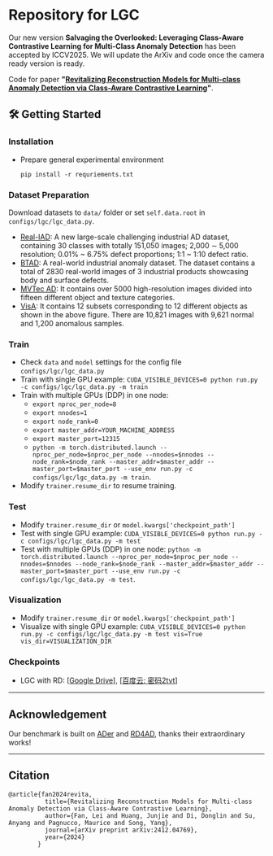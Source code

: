 # Repository for LGC


Our new version **Salvaging the Overlooked: Leveraging Class-Aware Contrastive Learning for Multi-Class Anomaly Detection** has been accepted by ICCV2025. We will update the ArXiv and code once the camera ready version is ready.



Code for paper **"[Revitalizing Reconstruction Models for Multi-class Anomaly Detection via Class-Aware Contrastive Learning](https://arxiv.org/abs/2412.04769)"**.


## 🛠️ Getting Started

### Installation
- Prepare general experimental environment
  ```shell
  pip install -r requriements.txt
  ```
  
### Dataset Preparation 
Download datasets to `data/` folder or set `self.data.root` in `configs/lgc/lgc_data.py`.
- [Real-IAD](https://realiad4ad.github.io/Real-IAD/): A new large-scale challenging industrial AD dataset, containing 30 classes with totally 151,050 images; 2,000 ∼ 5,000 resolution; 0.01% ~ 6.75% defect proportions; 1:1 ~ 1:10 defect ratio.
- [BTAD](https://github.com/pankajmishra000/VT-ADL): A real-world industrial anomaly dataset. The dataset contains a total of 2830 real-world images of 3 industrial products showcasing body and surface defects.
- [MVTec AD](https://www.mvtec.com/company/research/datasets/mvtec-ad/): It contains over 5000 high-resolution images divided into fifteen different object and texture categories.
- [VisA](https://github.com/amazon-science/spot-diff): It contains 12 subsets corresponding to 12 different objects as shown in the above figure. There are 10,821 images with 9,621 normal and 1,200 anomalous samples.

### Train
- Check `data` and `model` settings for the config file `configs/lgc/lgc_data.py`
- Train with single GPU example: `CUDA_VISIBLE_DEVICES=0 python run.py -c configs/lgc/lgc_data.py -m train`
- Train with multiple GPUs (DDP) in one node: 
  - `export nproc_per_node=8`
  - `export nnodes=1`
  - `export node_rank=0`
  - `export master_addr=YOUR_MACHINE_ADDRESS`
  - `export master_port=12315`
  - `python -m torch.distributed.launch --nproc_per_node=$nproc_per_node --nnodes=$nnodes --node_rank=$node_rank --master_addr=$master_addr --master_port=$master_port --use_env run.py -c configs/lgc/lgc_data.py -m train`.
- Modify `trainer.resume_dir` to resume training. 

### Test
- Modify `trainer.resume_dir` or `model.kwargs['checkpoint_path']`
- Test with single GPU example: `CUDA_VISIBLE_DEVICES=0 python run.py -c configs/lgc/lgc_data.py -m test`
- Test with multiple GPUs (DDP) in one node:  `python -m torch.distributed.launch --nproc_per_node=$nproc_per_node --nnodes=$nnodes --node_rank=$node_rank --master_addr=$master_addr --master_port=$master_port --use_env run.py -c configs/lgc/lgc_data.py -m test`.

### Visualization
- Modify `trainer.resume_dir` or `model.kwargs['checkpoint_path']`
- Visualize with single GPU example: `CUDA_VISIBLE_DEVICES=0 python run.py -c configs/lgc/lgc_data.py -m test vis=True vis_dir=VISUALIZATION_DIR`





### Checkpoints

- LGC with RD: [[Google Drive](https://drive.google.com/file/d/1gGDEpLWGW-MH4DP_4faDgQkQoCXdSt-S/view?usp=sharing)], [[百度云: 密码2tvt](https://pan.baidu.com/s/1MdA9AEBeyr8v7WqjifTjPA)]

---

## Acknowledgement

Our benchmark is built on [ADer](https://github.com/zhangzjn/ADer) and [RD4AD](https://github.com/hq-deng/RD4AD), thanks their extraordinary works!


---

## Citation
``` 
@article{fan2024revita,
          title={Revitalizing Reconstruction Models for Multi-class Anomaly Detection via Class-Aware Contrastive Learning},
          author={Fan, Lei and Huang, Junjie and Di, Donglin and Su, Anyang and Pagnucco, Maurice and Song, Yang},
          journal={arXiv preprint arXiv:2412.04769},
          year={2024}
        }

```